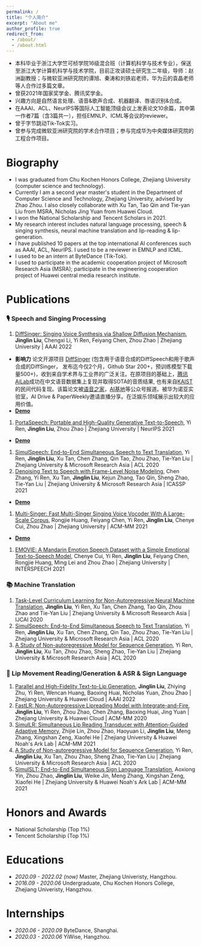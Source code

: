 ```yaml
---
permalink: /
title: "个人简介"
excerpt: "About me"
author_profile: true
redirect_from: 
  - /about/
  - /about.html
---
```



- 本科毕业于浙江大学竺可桢学院16级混合班（计算机科学与技术专业），保送至浙江大学计算机科学与技术学院，目前正攻读硕士研究生二年级，导师：赵洲副教授；与微软亚洲研究院的谭旭、秦涛和刘铁岩老师，华为云的袁晶老师等人合作过多篇文章。
- 曾获2021年国家奖学金、腾讯奖学金。
- 兴趣方向是自然语言处理、语音&歌声合成、机器翻译、唇语识别&合成。
- 在AAAI、ACL、NeurIPS等国际人工智能顶级会议上发表论文10余篇，其中第一作者7篇（含3篇共一），担任EMNLP、ICML等会议的reviewer。
- 曾于字节跳动Tik-Tok实习。
- 曾参与完成微软亚洲研究院的学术合作项目；参与完成华为中央媒体研究院的工程合作项目。

# Biography
- I was graduated from Chu Kochen Honors College, Zhejiang University (computer science and technology).
- Currently I am a second year master's student in the Department of Computer Science and Technology, Zhejiang University, advised by Zhao Zhou. I also  closely collaborate with Xu Tan, Tao Qin and Tie-yan Liu from MSRA, Nicholas Jing Yuan from Huawei Cloud.
- I won the National Scholarship and Tencent Scholars in 2021.
- My research interest includes natural language processing, speech & singing synthesis, neural machine translation and lip-reading & lip-generation.
- I have published 10 papers at the top international AI conferences such as AAAI, ACL, NeurIPS. I used to be a reviewer in EMNLP and ICML.
- I used to be an intern at ByteDance (Tik-Tok).
- I used to participate in the academic cooperation project of Microsoft Research Asia (MSRA); participate in the engineering cooperation project of Huawei central media research institute.

# Publications
### 🎙 Speech and Singing Processing
1. [DiffSinger: Singing Voice Synthesis via Shallow Diffusion Mechanism](https://arxiv.org/abs/2105.02446), **Jinglin Liu**, Chengxi Li, Yi Ren, Feiyang Chen, Zhou Zhao \| Zhejiang University \| AAAI 2022
  - **影响力** 论文开源项目 [DiffSinger](https://github.com/MoonInTheRiver/DiffSinger) (包含用于语音合成的DiffSpeech和用于歌声合成的DiffSinger， 发布迄今仅2个月，Github Star 200+，预训练模型下载量500+)，收到来自学术界与工业界的广泛关注。在原项目的基础上，[腾讯AiLab](https://arxiv.org/pdf/2201.11972.pdf)成功在中文语音数据集上复现并取得SOTA的音质结果, 也有来自[KAIST](https://github.com/keonlee9420/DiffSinger)的民间代码复现。该篇论文被[语音之家](https://mp.weixin.qq.com/s/aRvY08SLXXj4ql8aHf3_Lw)，[AI基地](https://mp.weixin.qq.com/s/KwWB4uDqhaaK9eU9RhY_8w)等公众号报道。被华为诺亚实验室，AI Drive & PaperWeekly邀请直播分享。在泛娱乐领域展示出较大的应用价值。
  - [**Demo**](https://diffsinger.github.io/)
1. [PortaSpeech: Portable and High-Quality Generative Text-to-Speech](https://arxiv.org/abs/2109.15166), Yi Ren, **Jinglin Liu**, Zhou Zhao \| Zhejiang University \| NeurIPS 2021
  - [**Demo**](https://portaspeech.github.io/)
1. [SimulSpeech: End-to-End Simultaneous Speech to Text Translation](https://www.aclweb.org/anthology/2020.acl-main.350), Yi Ren, **Jinglin Liu**, Xu Tan, Chen Zhang, Qin Tao, Zhou Zhao, Tie-Yan Liu \| Zhejiang University & Microsoft Research Asia \| ACL 2020
1. [Denoising Text to Speech with Frame-Level Noise Modeling](https://arxiv.org/abs/2012.09547), Chen Zhang, Yi Ren, Xu Tan, **Jinglin Liu**, Kejun Zhang, Tao Qin, Sheng Zhao, Tie-Yan Liu \| Zhejiang University & Microsoft Research Asia \| ICASSP 2021
  - [**Demo**](https://speechresearch.github.io/denoispeech/)
1. [Multi-Singer: Fast Multi-Singer Singing Voice Vocoder With A Large-Scale Corpus](https://dl.acm.org/doi/abs/10.1145/3474085.3475437), Rongjie Huang, Feiyang Chen, Yi Ren, **Jinglin Liu**, Chenye Cui, Zhou Zhao \| Zhejiang University \| ACM-MM 2021
  - [**Demo**](https://multi-singer.github.io/)
1. [EMOVIE: A Mandarin Emotion Speech Dataset with a Simple Emotional Text-to-Speech Model](https://arxiv.org/abs/2106.09317), Chenye Cui, Yi Ren, **Jinglin Liu**, Feiyang Chen, Rongjie Huang, Ming Lei and Zhou Zhao \| Zhejiang University \| INTERSPEECH 2021


### 📚 Machine Translation 
1. [Task-Level Curriculum Learning for Non-Autoregressive Neural Machine Translation](https://www.ijcai.org/Proceedings/2020/0534.pdf), **Jinglin Liu**, Yi Ren, Xu Tan, Chen Zhang, Tao Qin, Zhou Zhao and Tie-Yan Liu \| Zhejiang University & Microsoft Research Asia  \| IJCAI 2020
1. [SimulSpeech: End-to-End Simultaneous Speech to Text Translation](https://www.aclweb.org/anthology/2020.acl-main.350), Yi Ren, **Jinglin Liu**, Xu Tan, Chen Zhang, Qin Tao, Zhou Zhao, Tie-Yan Liu \| Zhejiang University & Microsoft Research Asia \| ACL 2020
1. [A Study of Non-autoregressive Model for Sequence Generation](https://arxiv.org/abs/2004.10454), Yi Ren, **Jinglin Liu**, Xu Tan, Zhou Zhao, Sheng Zhao, Tie-Yan Liu \| Zhejiang University & Microsoft Research Asia \| ACL 2020

### 💬 Lip Movement Reading/Generation & ASR & Sign Language
1. [Parallel and High-Fidelity Text-to-Lip Generation](https://arxiv.org/abs/2107.06831), **Jinglin Liu**, Zhiying Zhu, Yi Ren, Wencan Huang, Baoxing Huai, Nicholas Yuan, Zhou Zhao \| Zhejiang University & Huawei Cloud \| AAAI 2022
1. [FastLR: Non-Autoregressive Lipreading Model with Integrate-and-Fire](https://dl.acm.org/doi/10.1145/3394171.3413740), **Jinglin Liu**, Yi Ren, Zhou Zhao, Chen Zhang, Baoxing Huai, Jing Yuan \| Zhejiang University & Huawei Cloud \| ACM-MM 2020 
1. [SimulLR: Simultaneous Lip Reading Transducer with Attention-Guided Adaptive Memory](https://dl.acm.org/doi/abs/10.1145/3474085.3475220), Zhijie Lin, Zhou Zhao, Haoyuan Li, **Jinglin Liu**, Meng Zhang, Xingshan Zeng, Xiaofei He \| Zhejiang University & Huawei Noah's Ark Lab \| ACM-MM 2021
1. [A Study of Non-autoregressive Model for Sequence Generation](https://arxiv.org/abs/2004.10454), Yi Ren, **Jinglin Liu**, Xu Tan, Zhou Zhao, Sheng Zhao, Tie-Yan Liu \| Zhejiang University & Microsoft Research Asia \| ACL 2020
1. [SimulSLT: End-to-End Simultaneous Sign Language Translation](https://dl.acm.org/doi/abs/10.1145/3474085.3475544), Aoxiong Yin, Zhou Zhao, **Jinglin Liu**, Weike Jin, Meng Zhang, Xingshan Zeng, Xiaofei He \| Zhejiang University & Huawei Noah's Ark Lab \| ACM-MM 2021


# Honors and Awards
- National Scholarship (Top 1%)
- Tencent Scholarship (Top 1%)

# Educations
- *2020.09 - 2022.02 (now)* Master, Zhejiang Univeristy, Hangzhou.
- *2016.09 - 2020.06* Undergraduate, Chu Kochen Honors College, Zhejiang Univeristy, Hangzhou.


# Internships
- *2020.06 - 2020.09* ByteDance, Shanghai.
- *2020.03 - 2020.06* YiWise, Hangzhou.
